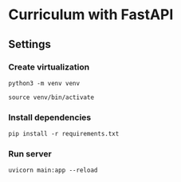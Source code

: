 # Curriculum with FastAPI

## Settings

### Create virtualization

` python3 -m venv venv `

` source venv/bin/activate `

### Install dependencies
` pip install -r requirements.txt `

### Run server
` uvicorn main:app --reload `
